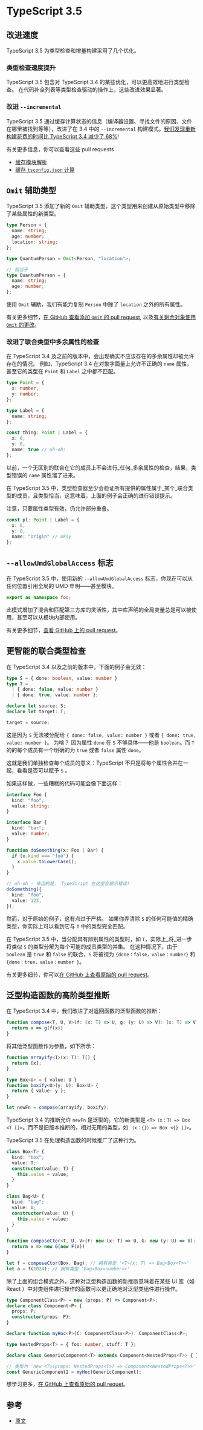 # TypeScript 3.5

## 改进速度

TypeScript 3.5 为类型检查和增量构建采用了几个优化。

### 类型检查速度提升

TypeScript 3.5 包含对 TypeScript 3.4 的某些优化，可以更高效地进行类型检查。 在代码补全列表等类型检查驱动的操作上，这些改进效果显著。

### 改进 `--incremental`

TypeScript 3.5 通过缓存计算状态的信息（编译器设置、寻找文件的原因、文件在哪里被找到等等），改进了在 3.4 中的 `--incremental` 构建模式。[我们发现重新构建花费的时间比 TypeScript 3.4 减少了 68%](https://github.com/Microsoft/TypeScript/pull/31101)!

有关更多信息，你可以查看这些 pull requests

* [缓存模块解析](https://github.com/Microsoft/TypeScript/pull/31100)
* [缓存 `tsconfig.json` 计算](https://github.com/Microsoft/TypeScript/pull/31101)

## `Omit` 辅助类型

TypeScript 3.5 添加了新的 `Omit` 辅助类型，这个类型用来创建从原始类型中移除了某些属性的新类型。

```typescript
type Person = {
  name: string;
  age: number;
  location: string;
};

type QuantumPerson = Omit<Person, "location">;

// 相当于
type QuantumPerson = {
  name: string;
  age: number;
};
```

使用 `Omit` 辅助，我们有能力复制 `Person` 中除了 `location` 之外的所有属性。

有关更多细节，[在 GitHub 查看添加 `Omit` 的 pull request](https://github.com/Microsoft/TypeScript/pull/30552), 以及[有关剩余对象使用 `Omit` 的更改](https://github.com/microsoft/TypeScript/pull/31134)。

### 改进了联合类型中多余属性的检查

在 TypeScript 3.4 及之前的版本中，会出现确实不应该存在的多余属性却被允许存在的情况。 例如，TypeScript 3.4 在对象字面量上允许不正确的 `name` 属性，甚至它的类型在 `Point` 和 `Label` 之中都不匹配。

```typescript
type Point = {
  x: number;
  y: number;
};

type Label = {
  name: string;
};

const thing: Point | Label = {
  x: 0,
  y: 0,
  name: true // uh-oh!
};
```

以前，一个无区别的联合在它的成员上不会进行_任何_多余属性的检查，结果，类型错误的 `name` 属性溜了进来。

在 TypeScript 3.5 中，类型检查器至少会验证所有提供的属性属于_某个_联合类型的成员，且类型恰当，这意味着，上面的例子会正确的进行错误提示。

注意，只要属性类型有效，仍允许部分重叠。

```typescript
const pl: Point | Label = {
  x: 0,
  y: 0,
  name: "origin" // okay
};
```

## `--allowUmdGlobalAccess` 标志

在 TypeScript 3.5 中，使用新的 `--allowUmdGlobalAccess` 标志，你现在可以从任何位置引用全局的 UMD 申明——甚至模块。

```typescript
export as namespace foo;
```

此模式增加了混合和匹配第三方库的灵活性，其中库声明的全局变量总是可以被使用，甚至可以从模块内部使用。

有关更多细节，[查看 GitHub 上的 pull request](https://github.com/Microsoft/TypeScript/pull/30776/files)。

## 更智能的联合类型检查

在 TypeScript 3.4 以及之前的版本中，下面的例子会无效：

```typescript
type S = { done: boolean, value: number }
type T =
  | { done: false, value: number }
  | { done: true, value: number };

declare let source: S;
declare let target: T;

target = source;
```

这是因为 `S` 无法被分配给 `{ done: false, value: number }` 或者 `{ done: true, value: number }`。 为啥？ 因为属性 `done` 在 `S` 不够具体——他是 `boolean`。而 `T` 的的每个成员有一个明确的为 `true` 或者 `false` 属性 `done`。

这就是我们单独检查每个成员的意义：TypeScript 不只是将每个属性合并在一起，看看是否可以赋予 `S` 。

如果这样做，一些糟糕的代码可能会像下面这样：

```typescript
interface Foo {
  kind: "foo";
  value: string;
}

interface Bar {
  kind: "bar";
  value: number;
}

function doSomething(x: Foo | Bar) {
  if (x.kind === "foo") {
    x.value.toLowerCase();
  }
}

// uh-oh - 幸运的是， TypeScript 在这里会提示错误!
doSomething({
  kind: "foo",
  value: 123,
});
```

然而，对于原始的例子，这有点过于严格。 如果你弄清除 `S` 的任何可能值的精确类型，你实际上可以看到它与 `T` 中的类型完全匹配。

在 TypeScript 3.5 中，当分配具有辨别属性的类型时，如 `T`，实际上_将_进一步将类似 `S` 的类型分解为每个可能的成员类型的并集。 在这种情况下，由于 `boolean` 是 `true` 和 `false` 的联合，`S` 将被视为 `{done：false，value：number}` 和 `{done：true，value：number }`。

有关更多细节，你可以[在 GitHub 上查看原始的 pull request](https://github.com/microsoft/TypeScript/pull/30779)。

## 泛型构造函数的高阶类型推断

在 TypeScript 3.4 中，我们改进了对返回函数的泛型函数的推断：

```typescript
function compose<T, U, V>(f: (x: T) => U, g: (y: U) => V): (x: T) => V {
  return x => g(f(x))
}
```

将其他泛型函数作为参数，如下所示：

```typescript
function arrayify<T>(x: T): T[] {
  return [x];
}

type Box<U> = { value: U }
function boxify<U>(y: U): Box<U> {
  return { value: y };
}

let newFn = compose(arrayify, boxify);
```

TypeScript 3.4 的推断允许 `newFn` 是泛型的。它的新类型是 `<T>（x：T）=> Box <T []>`。而不是旧版本推断的，相对无用的类型，如 `（x：{}）=> Box <{} []>`。

TypeScript 3.5 在处理构造函数的时候推广了这种行为。

```typescript
class Box<T> {
  kind: "box";
  value: T;
  constructor(value: T) {
    this.value = value;
  }
}

class Bag<U> {
  kind: "bag";
  value: U;
  constructor(value: U) {
    this.value = value;
  }
}

function composeCtor<T, U, V>(F: new (x: T) => U, G: new (y: U) => V): (x: T) => V {
  return x => new G(new F(x))
}

let f = composeCtor(Box, Bag); // 拥有类型 '<T>(x: T) => Bag<Box<T>>'
let a = f(1024); // 拥有类型 'Bag<Box<number>>'
```

除了上面的组合模式之外，这种对泛型构造函数的新推断意味着在某些 UI 库（如 React ）中对类组件进行操作的函数可以更正确地对泛型类组件进行操作。

```typescript
type ComponentClass<P> = new (props: P) => Component<P>;
declare class Component<P> {
  props: P;
  constructor(props: P);
}

declare function myHoc<P>(C: ComponentClass<P>): ComponentClass<P>;

type NestedProps<T> = { foo: number, stuff: T };

declare class GenericComponent<T> extends Component<NestedProps<T>> { }

// 类型为 'new <T>(props: NestedProps<T>) => Component<NestedProps<T>>'
const GenericComponent2 = myHoc(GenericComponent);
```

想学习更多，[在 GitHub 上查看原始的 pull requet](https://github.com/microsoft/TypeScript/pull/31116)。

## 参考

* [原文](https://github.com/microsoft/TypeScript-Handbook/blob/master/pages/release%20notes/TypeScript%203.5.md)

